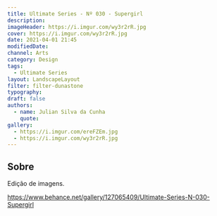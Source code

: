 ```yaml
---
title: Ultimate Series - Nº 030 - Supergirl
description:
imageHeader: https://i.imgur.com/wy3r2rR.jpg
cover: https://i.imgur.com/wy3r2rR.jpg
date: 2021-04-01 21:45
modifiedDate:
channel: Arts
category: Design
tags:
  - Ultimate Series
layout: LandscapeLayout
filter: filter-dunastone
typography:
draft: false
authors:
  - name: Julian Silva da Cunha
    quote:
gallery:
  - https://i.imgur.com/ereFZEm.jpg
  - https://i.imgur.com/wy3r2rR.jpg
---
```


## Sobre

Edição de imagens.

https://www.behance.net/gallery/127065409/Ultimate-Series-N-030-Supergirl
